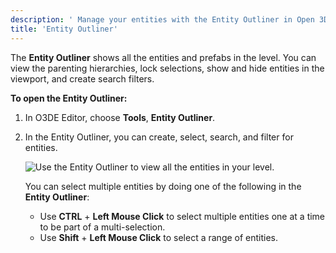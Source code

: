 ```yaml
---
description: ' Manage your entities with the Entity Outliner in Open 3D Engine. '
title: 'Entity Outliner'
---
```


The **Entity Outliner** shows all the entities and prefabs in the level. You can view the parenting hierarchies, lock selections, show and hide entities in the viewport, and create search filters.

**To open the Entity Outliner:**

1. In O3DE Editor, choose **Tools**, **Entity Outliner**.

1. In the Entity Outliner, you can create, select, search, and filter for entities.

   ![Use the Entity Outliner to view all the entities in your level.](/images/editor/interface-entity-outliner.png)

   You can select multiple entities by doing one of the following in the **Entity Outliner**:
   
   * Use **CTRL** + **Left Mouse Click** to select multiple entities one at a time to be part of a multi-selection.
   * Use **Shift** + **Left Mouse Click** to select a range of entities.
